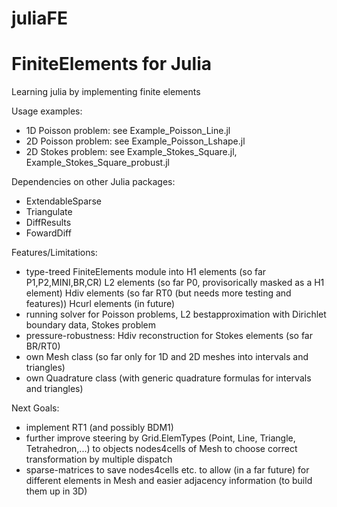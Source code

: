 # juliaFE
FiniteElements for Julia
=========================

Learning julia by implementing finite elements

Usage examples:
- 1D Poisson problem: see Example_Poisson_Line.jl
- 2D Poisson problem: see Example_Poisson_Lshape.jl
- 2D Stokes problem: see Example_Stokes_Square.jl, Example_Stokes_Square_probust.jl


Dependencies on other Julia packages:
- ExtendableSparse
- Triangulate
- DiffResults
- FowardDiff


Features/Limitations:
- type-treed FiniteElements module into
    H1 elements (so far P1,P2,MINI,BR,CR)
    L2 elements (so far P0, provisorically masked as a H1 element)
    Hdiv elements (so far RT0 (but needs more testing and features))
    Hcurl elements (in future)
- running solver for Poisson problems, L2 bestapproximation with Dirichlet boundary data, Stokes problem
- pressure-robustness: Hdiv reconstruction for Stokes elements (so far BR/RT0)
- own Mesh class (so far only for 1D and 2D meshes into intervals and triangles)
- own Quadrature class (with generic quadrature formulas for intervals and triangles)


Next Goals:
- implement RT1 (and possibly BDM1)
- further improve steering by Grid.ElemTypes (Point, Line, Triangle, Tetrahedron,...)
to objects nodes4cells of Mesh to choose correct transformation by multiple dispatch
- sparse-matrices to save nodes4cells etc. to allow (in a far future) for different elements in Mesh and easier
adjacency information (to build them up in 3D)


